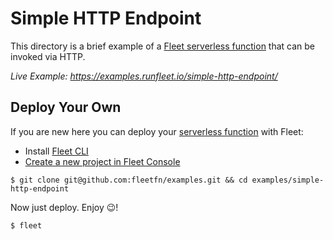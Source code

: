 # Simple HTTP Endpoint

This directory is a brief example of a [Fleet serverless function](https://fleetfn.com/function) that can be invoked via HTTP.

_Live Example: https://examples.runfleet.io/simple-http-endpoint/_

## Deploy Your Own

If you are new here you can deploy your [serverless function](https://fleetfn.com/function) with Fleet:

- Install [Fleet CLI](https://fleetfn.com/docs/fleet-cli.html)
- [Create a new project in Fleet Console](https://console.fleetfn.com/)

```shell
$ git clone git@github.com:fleetfn/examples.git && cd examples/simple-http-endpoint
```

Now just deploy. Enjoy 😉!

```shell
$ fleet
```